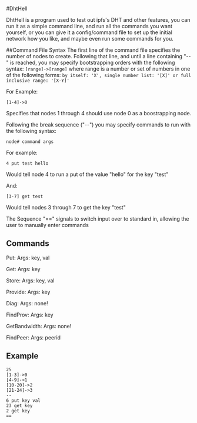 #DhtHell

DhtHell is a program used to test out ipfs's DHT and other features, you can run it as a simple command line, and run all the commands you want yourself, or you can give it a config/command file to set up the initial network how you like, and maybe even run some commands for you.


##Command File Syntax
The first line of the command file specifies the number of nodes to create.
Following that line, and until a line containing "--" is reached, you may specify bootstrapping orders with the following syntax: `[range]->[range]` where range is a number or set of numbers in one of the following forms: `by itself: 'X', single number list: '[X]' or full inclusive range: '[X-Y]'`

For Example:

	[1-4]->0

Specifies that nodes 1 through 4 should use node 0 as a boostrapping node.

Following the break sequence ("--") you may specify commands to run with the following syntax:

	node# command args

For example:

	4 put test hello

Would tell node 4 to run a put of the value "hello" for the key "test"

And:

	[3-7] get test

Would tell nodes 3 through 7 to get the key "test"

The Sequence "==" signals to switch input over to standard in, allowing the user to manually enter commands

## Commands

Put:
	Args: key, val

Get:
	Args: key

Store:
	Args: key, val

Provide:
	Args: key

Diag:
	Args: none!

FindProv:
	Args: key

GetBandwidth:
	Args: none!

FindPeer:
	Args: peerid


## Example

	25
	[1-3]->0
	[4-9]->1
	[10-20]->2
	[21-24]->3
	--
	6 put key val
	23 get key
	2 get key
	==
